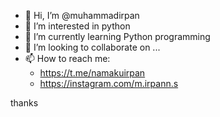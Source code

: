 - 👋 Hi, I’m @muhammadirpan
- 👀 I’m interested in python
- 🌱 I’m currently learning Python programming
- 💞️ I’m looking to collaborate on ...
- 📫 How to reach me:
   - https://t.me/namakuirpan
   - https://instagram.com/m.irpann.s

thanks
<!---
muhammadirpan/muhammadirpan is a ✨ special ✨ repository because its `README.md` (this file) appears on your GitHub profile.
You can click the Preview link to take a look at your changes.
--->
